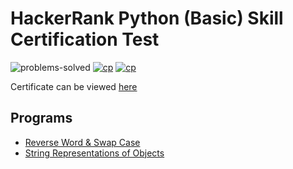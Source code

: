 # HackerRank Python (Basic) Skill Certification Test 

![problems-solved](https://img.shields.io/badge/Problems%20Solved-2/2-1abc9c.svg)
[![cp](https://img.shields.io/badge/also%20see-Competitve%20Programming-1f72ff.svg)](https://github.com/anishLearnsToCode/competitive-programming)
[![cp](https://img.shields.io/badge/also%20see-Other%20Certifications-1f72ff.svg)](https://github.com/anishLearnsToCode/competitive-programming#certifications)
 
Certificate can be viewed [here](https://www.hackerrank.com/certificates/)

## Programs 
- [Reverse Word & Swap Case](reverse-word-and-swap-case.py)
- [String Representations of Objects](string-representation-of-objects.py)
